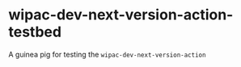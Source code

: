 # wipac-dev-next-version-action-testbed
A guinea pig for testing the `wipac-dev-next-version-action`
